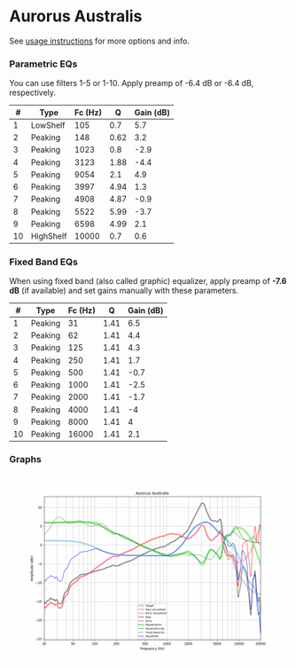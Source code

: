 # Aurorus Australis
See [usage instructions](https://github.com/jaakkopasanen/AutoEq#usage) for more options and info.

### Parametric EQs
You can use filters 1-5 or 1-10. Apply preamp of -6.4 dB or -6.4 dB, respectively.

|   # | Type      |   Fc (Hz) |    Q |   Gain (dB) |
|-----|-----------|-----------|------|-------------|
|   1 | LowShelf  |       105 | 0.7  |         5.7 |
|   2 | Peaking   |       148 | 0.62 |         3.2 |
|   3 | Peaking   |      1023 | 0.8  |        -2.9 |
|   4 | Peaking   |      3123 | 1.88 |        -4.4 |
|   5 | Peaking   |      9054 | 2.1  |         4.9 |
|   6 | Peaking   |      3997 | 4.94 |         1.3 |
|   7 | Peaking   |      4908 | 4.87 |        -0.9 |
|   8 | Peaking   |      5522 | 5.99 |        -3.7 |
|   9 | Peaking   |      6598 | 4.99 |         2.1 |
|  10 | HighShelf |     10000 | 0.7  |         0.6 |

### Fixed Band EQs
When using fixed band (also called graphic) equalizer, apply preamp of **-7.6 dB** (if available) and set gains manually with these parameters.

|   # | Type    |   Fc (Hz) |    Q |   Gain (dB) |
|-----|---------|-----------|------|-------------|
|   1 | Peaking |        31 | 1.41 |         6.5 |
|   2 | Peaking |        62 | 1.41 |         4.4 |
|   3 | Peaking |       125 | 1.41 |         4.3 |
|   4 | Peaking |       250 | 1.41 |         1.7 |
|   5 | Peaking |       500 | 1.41 |        -0.7 |
|   6 | Peaking |      1000 | 1.41 |        -2.5 |
|   7 | Peaking |      2000 | 1.41 |        -1.7 |
|   8 | Peaking |      4000 | 1.41 |        -4   |
|   9 | Peaking |      8000 | 1.41 |         4   |
|  10 | Peaking |     16000 | 1.41 |         2.1 |

### Graphs
![](./Aurorus%20Australis.png)
